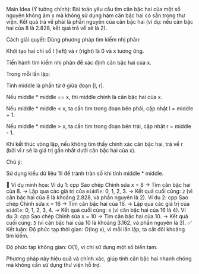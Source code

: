 Main Idea (Ý tưởng chính):
Bài toán yêu cầu tìm căn bậc hai của một số nguyên không âm x mà không sử dụng hàm căn bậc hai có sẵn trong thư viện. Kết quả trả về phải là phần nguyên của căn bậc hai (ví dụ: nếu căn bậc hai của 8 là 2.828, kết quả trả về sẽ là 2).

Cách giải quyết:
Dùng phương pháp tìm kiếm nhị phân:

Khởi tạo hai chỉ số l (left) và r (right) là 0 và x tương ứng.

Tiến hành tìm kiếm nhị phân để xác định căn bậc hai của x.

Trong mỗi lần lặp:

Tính middle là phần tử ở giữa đoạn [l, r].

Nếu middle * middle == x, thì middle chính là căn bậc hai của x.

Nếu middle * middle < x, ta cần tìm trong đoạn bên phải, cập nhật l = middle + 1.

Nếu middle * middle > x, ta cần tìm trong đoạn bên trái, cập nhật r = middle - 1.

Khi kết thúc vòng lặp, nếu không tìm thấy chính xác căn bậc hai, trả về r (bởi vì r sẽ là giá trị gần nhất dưới căn bậc hai của x).

Chú ý:

Sử dụng kiểu dữ liệu 1ll để tránh tràn số khi tính middle * middle.

🧾 Ví dụ minh họa:
Ví dụ 1:
cpp
Sao chép
Chỉnh sửa
x = 8
→ Tìm căn bậc hai của 8.
→ Lặp qua các giá trị của `middle`: 0, 1, 2, 3.
→ Kết quả cuối cùng: `2` (vì căn bậc hai của 8 là khoảng 2.828, và phần nguyên là 2).
Ví dụ 2:
cpp
Sao chép
Chỉnh sửa
x = 16
→ Tìm căn bậc hai của 16.
→ Lặp qua các giá trị của `middle`: 0, 1, 2, 3, 4.
→ Kết quả cuối cùng: `4` (vì căn bậc hai của 16 là 4).
Ví dụ 3:
cpp
Sao chép
Chỉnh sửa
x = 10
→ Tìm căn bậc hai của 10.
→ Kết quả cuối cùng: `3` (vì căn bậc hai của 10 là khoảng 3.162, và phần nguyên là 3).
✅ Kết luận:
Độ phức tạp thời gian: O(log x), vì mỗi lần lặp, ta cắt đôi khoảng tìm kiếm.

Độ phức tạp không gian: O(1), vì chỉ sử dụng một số biến tạm.

Phương pháp này hiệu quả và chính xác, giúp tính căn bậc hai nhanh chóng mà không cần sử dụng thư viện hỗ trợ.
